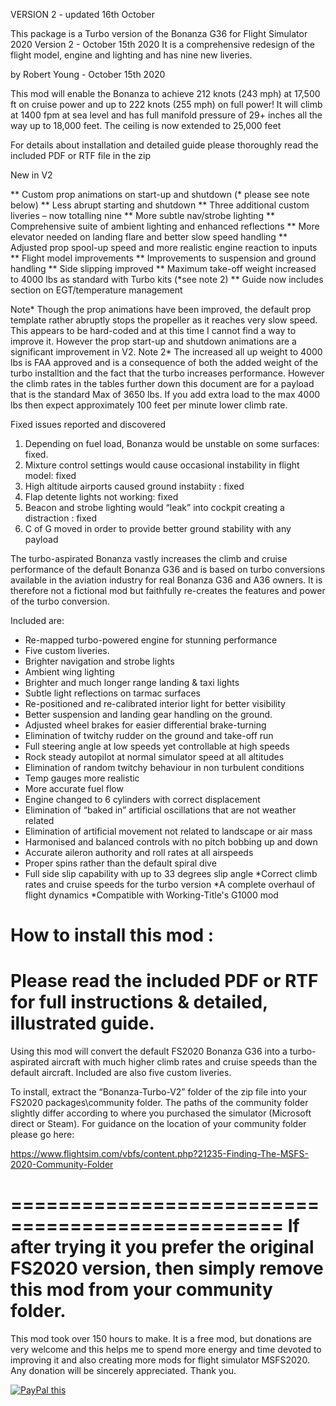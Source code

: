 VERSION 2 - updated 16th October


This package is a Turbo version of the Bonanza G36
for Flight Simulator 2020 
Version 2 - October 15th 2020
It is a comprehensive redesign of the flight model, 
engine and lighting and has nine new liveries. 


by Robert Young - October 15th 2020

This mod will enable the Bonanza to achieve 212 knots (243 mph) at 17,500 ft on cruise power and up to 222 knots (255 mph) on full power! It will climb at 1400 fpm at sea level and has full manifold pressure of 29+ inches all the way up to 18,000 feet. The ceiling is now extended to 25,000 feet


For details about installation and detailed guide please 
thoroughly read the included PDF or RTF file in the zip


New in V2

** Custom prop animations on start-up and shutdown (* please see note below)
** Less abrupt starting and shutdown
** Three additional custom liveries – now totalling nine
** More subtle nav/strobe lighting 
** Comprehensive suite of ambient lighting and enhanced reflections
** More elevator needed on landing flare and better slow speed handling
** Adjusted prop spool-up speed and more realistic engine reaction to inputs
** Flight model improvements
** Improvements to suspension and ground handling
** Side slipping improved
** Maximum take-off weight increased to 4000 lbs as standard with Turbo kits (*see note 2)
** Guide now includes section on EGT/temperature management

Note* Though the prop animations have been improved, the default prop template rather abruptly stops the propeller as it reaches very slow speed. This appears to be hard-coded and at this time I cannot find a way to improve it. However the prop start-up and shutdown animations are a significant improvement in V2.
Note 2* The increased all up weight to 4000 lbs is FAA approved and is a consequence of both the added weight of the turbo installtion and the fact that the turbo increases performance. However the climb rates in the tables further down this document are for a payload that is the standard Max of 3650 lbs. If you add extra load to the max 4000 lbs then expect approximately 100 feet per minute lower climb rate.

Fixed issues reported and discovered
1. Depending on fuel load, Bonanza would be unstable on some surfaces: fixed.
2. Mixture control settings would cause occasional instability in flight model: fixed
3. High altitude airports caused ground instabiity : fixed
4. Flap detente lights not working: fixed
5. Beacon and strobe lighting would “leak” into cockpit creating a distraction : fixed
6. C of G moved in order to provide better ground stability with any payload


The turbo-aspirated Bonanza vastly increases the climb and cruise performance of the default Bonanza G36 and is based on turbo conversions available in the aviation industry for real Bonanza G36 and A36 owners. It is therefore not a fictional mod but faithfully re-creates the features and power of the turbo conversion.

Included are:

* Re-mapped turbo-powered engine for stunning performance
* Five custom liveries.
* Brighter navigation and strobe lights
* Ambient wing lighting
* Brighter and much longer range landing & taxi lights
* Subtle light reflections on tarmac surfaces
* Re-positioned and re-calibrated interior light for better visibility
* Better suspension and landing gear handling on the ground.
* Adjusted wheel brakes for easier differential brake-turning
* Elimination of twitchy rudder on the ground and take-off run
* Full steering angle at low speeds yet controllable at high speeds
* Rock steady autopilot at normal simulator speed at all altitudes
* Elimination of random twitchy behaviour in non turbulent conditions
* Temp gauges more realistic
* More accurate fuel flow
* Engine changed to 6 cylinders with correct displacement
* Elimination of “baked in” artificial oscillations that are not weather related
* Elimination of artificial movement not related to landscape or air mass
* Harmonised and balanced controls with no pitch bobbing up and down
* Accurate aileron authority and roll rates at all airspeeds
* Proper spins rather than the default spiral dive
* Full side slip capability with up to 33 degrees slip angle
*Correct climb rates and cruise speeds for the turbo version
*A complete overhaul of flight dynamics
*Compatible with Working-Title's G1000 mod

How to install this mod :
==================================
Please read the included PDF or RTF for
full instructions & detailed, illustrated guide.
==================================

Using this mod will convert the default FS2020 Bonanza G36 into a turbo-aspirated aircraft with much higher climb rates and cruise speeds than the default aircraft. Included are also five custom liveries.

To install, extract the “Bonanza-Turbo-V2” folder of the zip file into your FS2020 packages\community folder. The paths  of the community folder slightly differ according to where you purchased the simulator (Microsoft direct or Steam). For guidance on the location of your community folder please go here:

https://www.flightsim.com/vbfs/content.php?21235-Finding-The-MSFS-2020-Community-Folder

=================================================
If after trying it you prefer the original FS2020 version, 
then simply remove this mod from your community folder.
=================================================

This mod took over 150 hours to make. It is a free mod, but donations are very welcome
and this helps me to spend more energy and time devoted to improving it and also creating
more mods for flight simulator MSFS2020. Any donation will be sincerely appreciated. Thank you.

<a href="https://www.paypal.com/cgi-bin/webscr?cmd=_donations&business=XMBLBU72YLFMA&currency_code=GBP">
<img src="https://www.paypalobjects.com/en_US/GB/i/btn/btn_donateCC_LG.gif" alt="PayPal this" 
title="PayPal – The safer, easier way to pay online!" border="0" />
</a>

